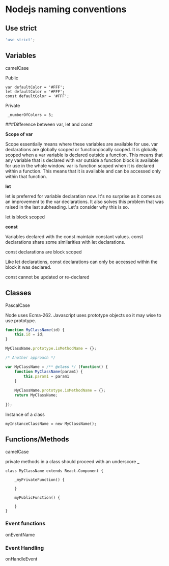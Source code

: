 # Nodejs naming conventions

## Use strict

```javascript
'use strict';
```

## Variables

camelCase

Public
```ecmascript 6
var defaultColor = '#FFF';
let defaultColor = '#FFF';
const defaultColor = '#FFF';
```

Private
```ecmascript 6
 _numberOfColors = 5;
```

###Difference between var, let and const

**Scope of var**

Scope essentially means where these variables are available for use. var declarations are globally scoped or function/locally scoped. It is globally scoped when a var variable is declared outside a function. This means that any variable that is declared with var outside a function block is available for use in the whole window. var is function scoped when it is declared within a function. This means that it is available and can be accessed only within that function.

**let** 

let is preferred for variable declaration now. It's no surprise as it comes as an improvement to the var declarations. It also solves this problem that was raised in the last subheading. Let's consider why this is so.

let is block scoped 

**const**

Variables declared with the const maintain constant values. const declarations share some similarities with let declarations.

const declarations are block scoped

Like let declarations, const declarations can only be accessed within the block it was declared.

const cannot be updated or re-declared 

## Classes

PascalCase

Node uses Ecma-262. Javascript uses prototype objects so it may wise to use prototype.
```js
function MyClassName(id) {
    this.id = id;    
}

MyClassName.prototype.isMethodName = {};

/* Another approach */

var MyClassName = /** @class */ (function() {
    function MyClassName(param1) {
        this.param1 = param1
    }
    
    MyClassName.prototype.isMethodName = {};
    return MyClassName;
    
});

```

Instance of a class

```ecmascript 6
myInstanceClassName = new MyClassName();
```

## Functions/Methods

camelCase

private methods in a class should proceed with an underscore _

```ecmascript 6
class MyClassName extends React.Component {
    
    _myPrivateFunction() {
        
    }
    
    myPublicFunction() {
        
    }
}
```

### Event functions

onEventName

### Event Handling

onHandleEvent
